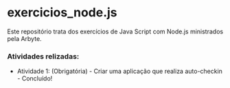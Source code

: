 # exercicios_node.js
Este repositório trata dos exercícios de Java Script com Node.js ministrados pela Arbyte.
<h3>Atividades relizadas:</h3>
<ul>
<li><a>Atividade 1:</a> (Obrigatória) - Criar uma aplicação que realiza auto-checkin - Concluído!</li>
</ul>